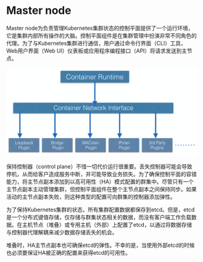 # Master node

Master node为负责管理Kubernetes集群状态的控制平面提供了一个运行环境，它是集群内部所有操作的大脑。控制平面组件是在集群管理中扮演非常不同角色的代理。为了与Kubernetes集群进行通信，用户通过命令行界面（CLI）工具，Web用户界面（Web UI）仪表板或应用程序编程接口（API）将请求发送到主节点。

![Kubernetes Master node](../../../.gitbook/assets/image%20%286%29.png)

保持控制器（control plane）不惜一切代价运行很重要。丢失控制器可能会导致停机，从而给客户造成服务中断，并可能导致业务损失。为了确保控制平面的容错能力，将主节点副本添加到以高可用性（HA）模式配置的群集中。尽管只有一个主节点副本主动管理集群，但控制平面组件在整个主节点副本之间保持同步。如果活动的主节点副本失败，则这种类型的配置可向群集的控制器添加弹性。

为了保持Kubernetes集群的状态，所有集群配置数据都保存到etcd。但是，etcd是一个分布式键值存储，仅存储与群集状态相关的数据，而没有客户端工作负载数据。在主机节点（堆叠）或专用主机（外部）上配置了etcd，以通过将数据存储与控制器代理解耦来减少数据存储丢失的机会。

堆叠时，HA主节点副本也可确保etcd的弹性。不幸的是，当使用外部etcd的时候也必须要保证HA被正确的配置来获得etcd的可用性。


